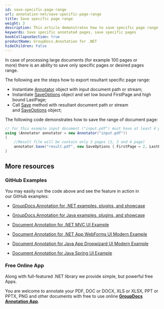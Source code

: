 ```yaml
---
id: save-specific-page-range
url: annotation-net/save-specific-page-range
title: Save specific page range
weight: 3
description: This article demonstrates how to save specific page range when annotating documents with GroupDocs.Annotation for .NET API.
keywords: Save specific annotated pages, save specific pages
bookCollapseSection: true
productName: GroupDocs.Annotation for .NET
hideChildren: False
---
```

In case of processing large documents (for example 100 pages or more) there is an ability to save only specific pages or desired pages range. 

The following are the steps how to export resultant specific page range:

*   Instantiate [Annotator](https://apireference.groupdocs.com/net/annotation/groupdocs.annotation/annotator) object with input document path or stream;
*   Instantiate [SaveOptions](https://apireference.groupdocs.com/net/annotation/groupdocs.annotation.options/saveoptions) object and set low bound FirstPage and high bound LastPage;
*   Call [Save](https://apireference.groupdocs.com/net/annotation/groupdocs.annotation/annotator/methods/save/index) method with resultant document path or stream and [SaveOptions](https://apireference.groupdocs.com/net/annotation/groupdocs.annotation.options/saveoptions) object;

The following code demonstrates how to save the range of document page:

```csharp
// for this example input document ("input.pdf") must have at least 4 pages
using (Annotator annotator = new Annotator("input.pdf"))
{
	//Result file will be contain only 3 pages (2, 3 and 4 page)
	annotator.Save("result.pdf", new SaveOptions { FirstPage = 2, LastPage = 4 });
}
```

## More resources

### GitHub Examples

You may easily run the code above and see the feature in action in our GitHub examples:

*   [GroupDocs.Annotation for .NET examples, plugins, and showcase](https://github.com/groupdocs-annotation/GroupDocs.Annotation-for-.NET)
    
*   [GroupDocs.Annotation for Java examples, plugins, and showcase](https://github.com/groupdocs-annotation/GroupDocs.Annotation-for-Java)
    
*   [Document Annotation for .NET MVC UI Example](https://github.com/groupdocs-annotation/GroupDocs.Annotation-for-.NET-MVC) 
    
*   [Document Annotation for .NET App WebForms UI Modern Example](https://github.com/groupdocs-annotation/GroupDocs.Annotation-for-.NET-WebForms)
    
*   [Document Annotation for Java App Dropwizard UI Modern Example](https://github.com/groupdocs-annotation/GroupDocs.Annotation-for-Java-Dropwizard)
    
*   [Document Annotation for Java Spring UI Example](https://github.com/groupdocs-annotation/GroupDocs.Annotation-for-Java-Spring)
    

### Free Online App

Along with full-featured .NET library we provide simple, but powerful free Apps.

You are welcome to annotate your PDF, DOC or DOCX, XLS or XLSX, PPT or PPTX, PNG and other documents with free to use online **[GroupDocs Annotation App](https://products.groupdocs.app/annotation)**.
